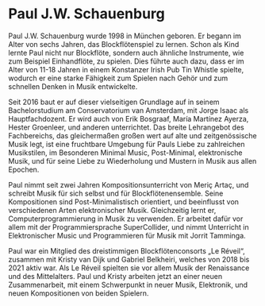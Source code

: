 # Paul J.W. Schauenburg

Paul J.W. Schauenburg wurde 1998 in München geboren. Er begann im Alter von sechs Jahren, das Blockflötenspiel zu lernen. Schon als Kind lernte Paul nicht nur Blockflöte, sondern auch ähnliche Instrumente, wie zum Beispiel Einhandflöte, zu spielen. Dies führte auch dazu, dass er im Alter von 11-18 Jahren in einem Konstanzer Irish Pub Tin Whistle spielte, wodurch er eine starke Fähigkeit zum Spielen nach Gehör und zum schnellen Denken in Musik entwickelte.

Seit 2016 baut er auf dieser vielseitigen Grundlage auf in seinem Bachelorstudium am Conservatorium van Amsterdam, mit Jorge Isaac als Hauptfachdozent. Er wird auch von Erik Bosgraaf, María Martínez Ayerza, Hester Groenleer, und anderen unterrichtet. Das breite Lehrangebot des Fachbereichs, das gleichermaßen großen wert auf alte und zeitgenössische Musik legt, ist eine fruchtbare Umgebung für Pauls Liebe zu zahlreichen Musikstilen, im Besonderen Minimal Music, Post-Minimal, elektronische Musik, und für seine Liebe zu Wiederholung und Mustern in Musik aus allen Epochen.

Paul nimmt seit zwei Jahren Kompositionsunterricht von Meriç Artaç, und schreibt Musik für sich selbst und für Blockflötenensemble. Seine Kompositionen sind Post-Minimalistisch orientiert, und beeinflusst von verschiedenen Arten elektronischer Musik. Gleichzeitig lernt er, Computerprogrammierung in Musik zu verwenden. Er arbeitet dafür vor allem mit der Programmiersprache SuperCollider, und nimmt Unterricht in Elektronischer Music und Programmieren für Musik mit Jorrit Tamminga.

Paul war ein Mitglied des dreistimmigen Blockflötenconsorts „Le Réveil“, zusammen mit Kristy van Dijk und Gabriel Belkheiri, welches von 2018 bis 2021 aktiv war. Als Le Réveil spielten sie vor allem Musik der Renaissance und des Mittelalters. Paul und Kristy arbeiten jetzt an einer neuen Zusammenarbeit, mit einem Schwerpunkt in neuer Musik, Elektronik, und neuen Kompositionen von beiden Spielern.
